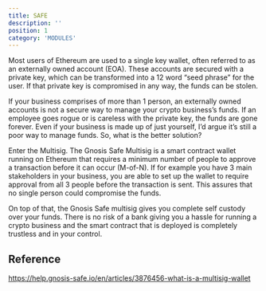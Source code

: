 ```yaml
---
title: SAFE
description: ''
position: 1
category: 'MODULES'
---
```


Most users of Ethereum are used to a single key wallet, often referred to as an externally owned account (EOA). These accounts are secured with a private key, which can be transformed into a 12 word “seed phrase” for the user. If that private key is compromised in any way, the funds can be stolen.

If your business comprises of more than 1 person, an externally owned accounts is not a secure way to manage your crypto business’s funds. If an employee goes rogue or is careless with the private key, the funds are gone forever. Even if your business is made up of just yourself, I’d argue it’s still a poor way to manage funds. So, what is the better solution?

Enter the Multisig. The Gnosis Safe Multisig is a smart contract wallet running on Ethereum that requires a minimum number of people to approve a transaction before it can occur (M-of-N). If for example you have 3 main stakeholders in your business, you are able to set up the wallet to require approval from all 3 people before the transaction is sent. This assures that no single person could compromise the funds.

On top of that, the Gnosis Safe multisig gives you complete self custody over your funds. There is no risk of a bank giving you a hassle for running a crypto business and the smart contract that is deployed is completely trustless and in your control.


## Reference
https://help.gnosis-safe.io/en/articles/3876456-what-is-a-multisig-wallet


